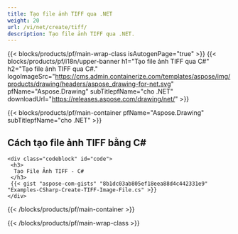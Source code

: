 ```yaml
---
title: Tạo file ảnh TIFF qua .NET
weight: 20
url: /vi/net/create/tiff/
description: Tạo file ảnh TIFF qua .NET.
---
```


{{< blocks/products/pf/main-wrap-class isAutogenPage="true" >}}
{{< blocks/products/pf/i18n/upper-banner h1="Tạo file ảnh TIFF qua C#" h2="Tạo file ảnh TIFF qua C#." logoImageSrc="https://cms.admin.containerize.com/templates/aspose/img/products/drawing/headers/aspose_drawing-for-net.svg" pfName="Aspose.Drawing" subTitlepfName="cho .NET" downloadUrl="https://releases.aspose.com/drawing/net/" >}}

{{< blocks/products/pf/main-container pfName="Aspose.Drawing" subTitlepfName="cho .NET" >}}

<h2>Cách tạo file ảnh TIFF bằng C#</h2>

    <div class="codeblock" id="code">
     <h3>
      Tạo File Ảnh TIFF - C#
     </h3>
     {{< gist "aspose-com-gists" "8b1dc03ab805ef18eea88d4c442331e9" "Examples-CSharp-Create-TIFF-Image-File.cs" >}}
    </div>

{{< /blocks/products/pf/main-container >}}


{{< /blocks/products/pf/main-wrap-class >}}
